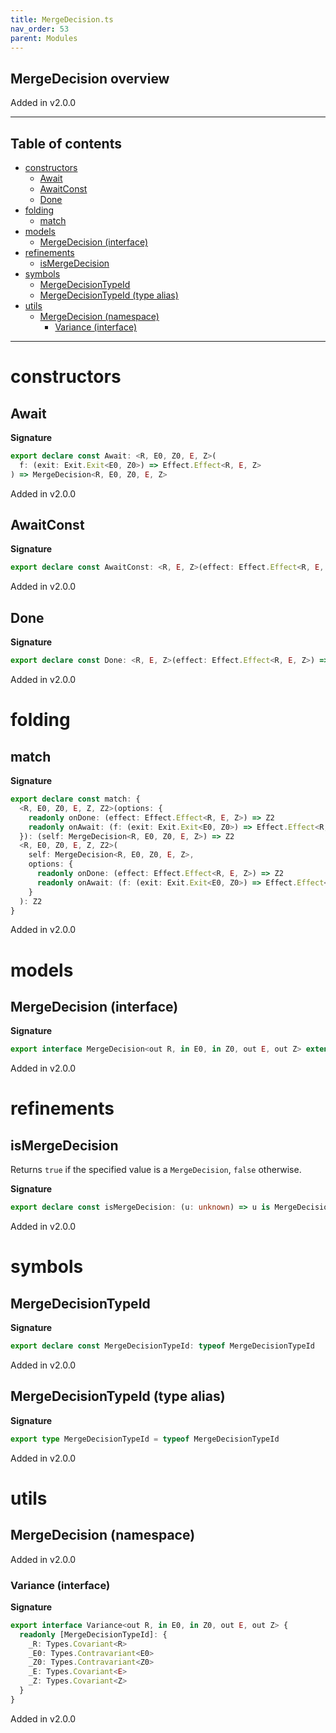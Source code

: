 ```yaml
---
title: MergeDecision.ts
nav_order: 53
parent: Modules
---
```


## MergeDecision overview

Added in v2.0.0

---

<h2 class="text-delta">Table of contents</h2>

- [constructors](#constructors)
  - [Await](#await)
  - [AwaitConst](#awaitconst)
  - [Done](#done)
- [folding](#folding)
  - [match](#match)
- [models](#models)
  - [MergeDecision (interface)](#mergedecision-interface)
- [refinements](#refinements)
  - [isMergeDecision](#ismergedecision)
- [symbols](#symbols)
  - [MergeDecisionTypeId](#mergedecisiontypeid)
  - [MergeDecisionTypeId (type alias)](#mergedecisiontypeid-type-alias)
- [utils](#utils)
  - [MergeDecision (namespace)](#mergedecision-namespace)
    - [Variance (interface)](#variance-interface)

---

# constructors

## Await

**Signature**

```ts
export declare const Await: <R, E0, Z0, E, Z>(
  f: (exit: Exit.Exit<E0, Z0>) => Effect.Effect<R, E, Z>
) => MergeDecision<R, E0, Z0, E, Z>
```

Added in v2.0.0

## AwaitConst

**Signature**

```ts
export declare const AwaitConst: <R, E, Z>(effect: Effect.Effect<R, E, Z>) => MergeDecision<R, unknown, unknown, E, Z>
```

Added in v2.0.0

## Done

**Signature**

```ts
export declare const Done: <R, E, Z>(effect: Effect.Effect<R, E, Z>) => MergeDecision<R, unknown, unknown, E, Z>
```

Added in v2.0.0

# folding

## match

**Signature**

```ts
export declare const match: {
  <R, E0, Z0, E, Z, Z2>(options: {
    readonly onDone: (effect: Effect.Effect<R, E, Z>) => Z2
    readonly onAwait: (f: (exit: Exit.Exit<E0, Z0>) => Effect.Effect<R, E, Z>) => Z2
  }): (self: MergeDecision<R, E0, Z0, E, Z>) => Z2
  <R, E0, Z0, E, Z, Z2>(
    self: MergeDecision<R, E0, Z0, E, Z>,
    options: {
      readonly onDone: (effect: Effect.Effect<R, E, Z>) => Z2
      readonly onAwait: (f: (exit: Exit.Exit<E0, Z0>) => Effect.Effect<R, E, Z>) => Z2
    }
  ): Z2
}
```

Added in v2.0.0

# models

## MergeDecision (interface)

**Signature**

```ts
export interface MergeDecision<out R, in E0, in Z0, out E, out Z> extends MergeDecision.Variance<R, E0, Z0, E, Z> {}
```

Added in v2.0.0

# refinements

## isMergeDecision

Returns `true` if the specified value is a `MergeDecision`, `false`
otherwise.

**Signature**

```ts
export declare const isMergeDecision: (u: unknown) => u is MergeDecision<unknown, unknown, unknown, unknown, unknown>
```

Added in v2.0.0

# symbols

## MergeDecisionTypeId

**Signature**

```ts
export declare const MergeDecisionTypeId: typeof MergeDecisionTypeId
```

Added in v2.0.0

## MergeDecisionTypeId (type alias)

**Signature**

```ts
export type MergeDecisionTypeId = typeof MergeDecisionTypeId
```

Added in v2.0.0

# utils

## MergeDecision (namespace)

Added in v2.0.0

### Variance (interface)

**Signature**

```ts
export interface Variance<out R, in E0, in Z0, out E, out Z> {
  readonly [MergeDecisionTypeId]: {
    _R: Types.Covariant<R>
    _E0: Types.Contravariant<E0>
    _Z0: Types.Contravariant<Z0>
    _E: Types.Covariant<E>
    _Z: Types.Covariant<Z>
  }
}
```

Added in v2.0.0
